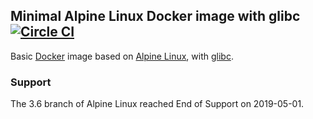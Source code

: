 ## Minimal Alpine Linux Docker image with glibc [![Circle CI](https://circleci.com/gh/jeanblanchard/docker-alpine-glibc/tree/alpine3.6.svg?style=shield)](https://circleci.com/gh/jeanblanchard/docker-alpine-glibc/tree/alpine3.6)

Basic [Docker](https://www.docker.com/) image based on [Alpine Linux](http://alpinelinux.org/), with [glibc](https://github.com/sgerrand/alpine-pkg-glibc).

### Support

The 3.6 branch of Alpine Linux reached End of Support on 2019-05-01.

